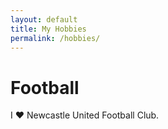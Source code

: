 ```yaml
---
layout: default
title: My Hobbies
permalink: /hobbies/
---
```


# Football

I :heart: Newcastle United Football Club.